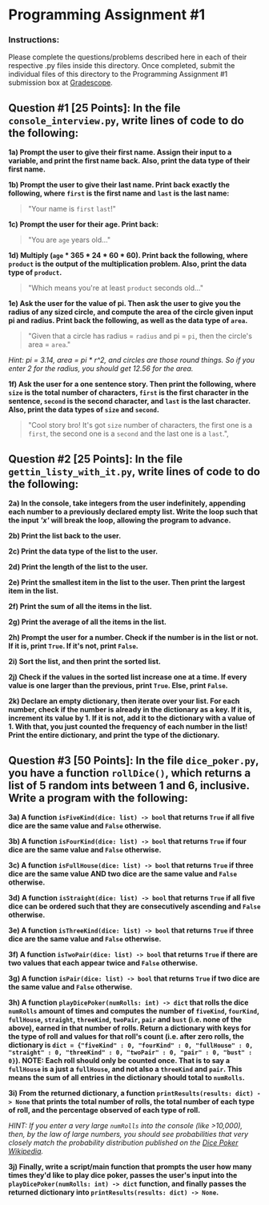 # Programming Assignment #1

### Instructions:
Please complete the questions/problems described here in each of their respective .py files 
inside this directory. Once completed, submit the individual files of this directory to the Programming Assignment #1
submission box at [Gradescope](https://www.gradescope.com/).

## Question #1 [25 Points]: In the file `console_interview.py`, write lines of code to do the following:

**1a) Prompt the user to give their first name. Assign their input to a variable, and print the first name back. 
Also, print the data type of their first name.**

**1b) Prompt the user to give their last name. Print back exactly the following, where `first` is the first name 
and `last` is the last name:** 

>"Your name is `first` `last`!"

**1c) Prompt the user for their age. Print back:**

>"You are `age` years old..."

**1d) Multiply (`age` * 365 * 24 * 60 * 60). Print back the following, where `product` is the output of the 
multiplication problem. Also, print the data type of `product`.**

>"Which means you're at least `product` seconds old..."

**1e) Ask the user for the value of pi. Then ask the user to give you the radius of any sized circle, and compute 
the area of the circle given input pi and radius. Print back the following, as well as the data type of `area`.**

>"Given that a circle has radius = `radius` and pi = `pi`, then the circle's area = `area`." 

*Hint: pi = 3.14, area = pi * r^2, and circles are those round things. So if you enter 2 for the radius,
you should get 12.56 for the area.*

**1f) Ask the user for a one sentence story. Then print the following, where `size` is the total
number of characters, `first` is the first character in the sentence, `second` is the second character, and `last` is
the last character. Also, print the data types of `size` and `second`.**

>"Cool story bro! It's got `size` number of characters, the first one is a `first`, 
> the second one is a `second` and the last one is a `last`.", 

## Question #2 [25 Points]: In the file `gettin_listy_with_it.py`, write lines of code to do the following:

**2a) In the console, take integers from the user indefinitely, appending each number to a previously declared empty 
list. Write the loop such that the input *'x'* will break the loop, allowing the program to advance.**

**2b) Print the list back to the user.**

**2c) Print the data type of the list to the user.**

**2d) Print the length of the list to the user.**

**2e) Print the smallest item in the list to the user. Then print the largest item in the list.**

**2f) Print the sum of all the items in the list.**

**2g) Print the average of all the items in the list.**

**2h) Prompt the user for a number. Check if the number is in the list or not. If it is, print `True`. If it's not,
print `False`.** 

**2i) Sort the list, and then print the sorted list.**

**2j) Check if the values in the sorted list increase one at a time. If every value is one larger than the previous,
print `True`. Else, print `False`.**

**2k) Declare an empty dictionary, then iterate over your list. For each number, check if the number is already in the
dictionary as a key. If it is, increment its value by 1. If it is not, add it to the dictionary with a value of 1.
With that, you just counted the frequency of each number in the list! Print the entire dictionary, and print the type
of the dictionary.**

## Question #3 [50 Points]: In the file `dice_poker.py`, you have a function `rollDice()`, which returns a list of 5 random ints between 1 and 6, inclusive. Write a program with the following:

**3a) A function `isFiveKind(dice: list) -> bool` that returns `True` if all five dice are the same value and
`False` otherwise.**

**3b) A function `isFourKind(dice: list) -> bool` that returns `True` if four dice are the same value and
`False` otherwise.**

**3c) A function `isFullHouse(dice: list) -> bool` that returns `True` if three dice are the same value AND two dice
are the same value and `False` otherwise.**

**3d) A function `isStraight(dice: list) -> bool` that returns `True` if all five dice can be ordered such that
they are consecutively ascending and `False` otherwise.**

**3e) A function `isThreeKind(dice: list) -> bool` that returns `True` if three dice are the same value and
`False` otherwise.**

**3f) A function `isTwoPair(dice: list) -> bool` that returns `True` if there are two values that each appear twice and
`False` otherwise.**

**3g) A function `isPair(dice: list) -> bool` that returns `True` if two dice are the same value and
`False` otherwise.**

**3h) A function `playDicePoker(numRolls: int) -> dict` that rolls the dice `numRolls` amount of times and
computes the number of `fiveKind`, `fourKind`, `fullHouse`, `straight`, `threeKind`, `twoPair`, `pair` and `bust`
(i.e. none of the above), earned in that number of rolls. Return a dictionary with keys for the type of roll and
values for that roll's count (i.e. after zero rolls, the dictionary is `dict = {"fiveKind" : 0, "fourKind" : 0,
"fullHouse" : 0, "straight" : 0, "threeKind" : 0, "twoPair" : 0, "pair" : 0, "bust" : 0}`). NOTE: Each roll should
only be counted once. That is to say a `fullHouse` is a just a `fullHouse`, and not also a `threeKind` and `pair`.
This means the sum of all entries in the dictionary should total to `numRolls`.**

**3i) From the returned dictionary, a function `printResults(results: dict) -> None` that prints the total number
of rolls, the total number of each type of roll, and the percentage observed of each type of roll.**

*HINT: If you enter a very large `numRolls` into the console (like >10,000), then, by the law of large numbers,
you should see probabilities that very closely match the probability distribution published on the
[Dice Poker Wikipedia](https://en.wikipedia.org/wiki/Poker_dice).*

**3j) Finally, write a script/main function that prompts the user how many times they'd like to play dice poker, passes
the user's input into the `playDicePoker(numRolls: int) -> dict` function, and finally passes the returned dictionary
into `printResults(results: dict) -> None`.**
